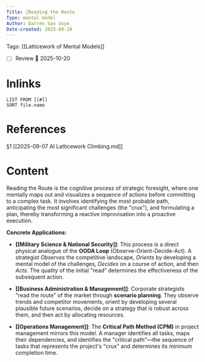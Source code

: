 ```yaml
---
Title: 🧩Reading the Route
Type: mental model 
Author: Darren Van Soye 
Date-created: 2025-09-20
---
```

Tags: [[Latticework of Mental Models]]

- [ ] Review 📅 2025-10-20
    
# Inlinks

```dataview
LIST FROM [[#]]
SORT file.name
```

# References

§1 [[2025-09-07 AI Latticework Climbing.md]]

# Content

Reading the Route is the cognitive process of strategic foresight, where one mentally maps out and visualizes a sequence of actions before committing to a complex task. It involves identifying the most probable path, anticipating the most significant challenges (the "crux"), and formulating a plan, thereby transforming a reactive improvisation into a proactive execution.

**Concrete Applications:**

- **[[Military Science & National Security]]**: This process is a direct physical analogue of the **OODA Loop** (Observe-Orient-Decide-Act). A strategist _Observes_ the competitive landscape, _Orients_ by developing a mental model of the challenges, _Decides_ on a course of action, and then _Acts_. The quality of the initial "read" determines the effectiveness of the subsequent action.
    
- **[[Business Administration & Management]]**: Corporate strategists "read the route" of the market through **scenario planning**. They observe trends and competitor movements, orient by developing several plausible future scenarios, decide on a strategy that is robust across them, and then act by allocating resources.
    
- **[[Operations Management]]**: The **Critical Path Method (CPM)** in project management mirrors this model. A manager identifies all tasks, maps their dependencies, and identifies the "critical path"—the sequence of tasks that represents the project's "crux" and determines its minimum completion time.